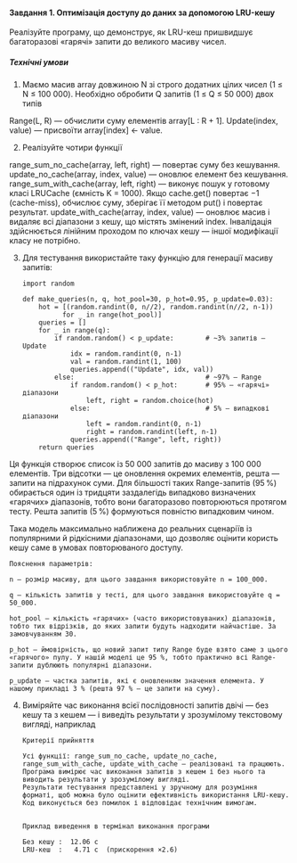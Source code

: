 #### Завдання 1. Оптимізація доступу до даних за допомогою LRU-кешу

Реалізуйте програму, що демонструє, як LRU-кеш пришвидшує багаторазові «гарячі» запити до великого масиву чисел.

##### Технічні умови

1. Маємо масив array довжиною N зі строго додатних цілих чисел (1 ≤ N ≤ 100 000). Необхідно обробити Q запитів (1 ≤ Q ≤ 50 000) двох типів

Range(L, R) — обчислити суму елементів array[L : R + 1].
Update(index, value) — присвоїти array[index] ← value.

2. Реалізуйте чотири функції

range_sum_no_cache(array, left, right) — повертає суму без кешування.
update_no_cache(array, index, value) — оновлює елемент без кешування.
range_sum_with_cache(array, left, right) — виконує пошук у готовому класі LRUCache (ємність K = 1000). Якщо cache.get() повертає −1 (cache-miss), обчислює суму, зберігає її методом put() і повертає результат.
update_with_cache(array, index, value) — оновлює масив і видаляє всі діапазони з кешу, що містять змінений index. Інвалідація здійснюється лінійним проходом по ключах кешу — іншої модифікації класу не потрібно.

3.  Для тестування використайте таку функцію для генерації масиву запитів:

        import random

        def make_queries(n, q, hot_pool=30, p_hot=0.95, p_update=0.03):
            hot = [(random.randint(0, n//2), random.randint(n//2, n-1))
                  for _ in range(hot_pool)]
            queries = []
            for _ in range(q):
                if random.random() < p_update:        # ~3% запитів — Update
                    idx = random.randint(0, n-1)
                    val = random.randint(1, 100)
                    queries.append(("Update", idx, val))
                else:                                 # ~97% — Range
                    if random.random() < p_hot:       # 95% — «гарячі» діапазони
                        left, right = random.choice(hot)
                    else:                             # 5% — випадкові діапазони
                        left = random.randint(0, n-1)
                        right = random.randint(left, n-1)
                    queries.append(("Range", left, right))
            return queries

Ця функція створює список із 50 000 запитів до масиву з 100 000 елементів. Три відсотки — це оновлення окремих елементів, решта — запити на підрахунок суми. Для більшості таких Range-запитів (95 %) обирається один із тридцяти заздалегідь випадково визначених «гарячих» діапазонів, тобто вони багаторазово повторюються протягом тесту. Решта запитів (5 %) формуються повністю випадковим чином.

Така модель максимально наближена до реальних сценаріїв із популярними й рідкісними діапазонами, що дозволяє оцінити користь кешу саме в умовах повторюваного доступу.

    Пояснення параметрів:

    n — розмір масиву, для цього завдання використовуйте n = 100_000.

    q — кількість запитів у тесті, для цього завдання використовуйте q = 50_000.

    hot_pool — кількість «гарячих» (часто використовуваних) діапазонів, тобто тих відрізків, до яких запити будуть надходити найчастіше. За замовчуванням 30.

    p_hot — ймовірність, що новий запит типу Range буде взято саме з цього «гарячого» пулу. У нашій моделі це 95 %, тобто практично всі Range-запити дублюють популярні діапазони.

    p_update — частка запитів, які є оновленням значення елемента. У нашому прикладі 3 % (решта 97 % — це запити на суму).

4.  Виміряйте час виконання всієї послідовності запитів двічі — без кешу та з кешем — і виведіть результати у зрозумілому текстовому вигляді, наприклад

        Критерії прийняття

        Усі функції: range_sum_no_cache, update_no_cache, range_sum_with_cache, update_with_cache — реалізовані та працюють.
        Програма вимірює час виконання запитів з кешем і без нього та виводить результати у зрозумілому вигляді.
        Результати тестування представлені у зручному для розуміння форматі, щоб можна було оцінити ефективність використання LRU-кешу.
        Код виконується без помилок і відповідає технічним вимогам.


        Приклад виведення в термінал виконання програми

        Без кешу :  12.06 c
        LRU-кеш  :   4.71 c  (прискорення ×2.6)
